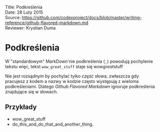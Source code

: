 Title: 		Podkreślenia  
Date: 		28 Luty 2015  
Source:     https://github.com/codexproject/docs/blob/master/writing-reference/github-flavored-markdown.md  
Reviewer:	Krystian Duma  

# Podkreślenia
W "standardowym" MarkDown'nie podkreślenia (`_`) powodują pochylenie tekstu więc, tekst `wow_great_stuff` staje się wow*great*stuff

Nie jest rozsądnym by pochylać tylko *część* słowa, 
zwłaszcza gdy pracujesz z kodem a nazwy w kodzie często występują z wieloma podkreśleniami.
Dlatego *Github Flavored Markdown* ignoruje podkreślenia znajdujące się w słowach.

## Przykłady
- wow_great_stuff
- do_this_and_do_that_and_another_thing.